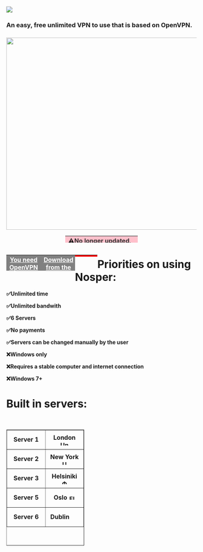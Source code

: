 <h1><img src="https://cdn.discordapp.com/attachments/993918401871360131/993924637748633671/nospervpn.png" /></h1>
<h3>An easy, free unlimited VPN to use that is based on OpenVPN.</h3>
<h3><img src="https://files.catbox.moe/n4em16.png" width="567" height="507" /></h3>
<table style="height: 18px; width: 38.2103%; border-collapse: collapse; background-color: pink; margin-left: auto; margin-right: auto;" border="0">
<tbody>
<tr>
<td style="width: 100%;"><strong>⚠️<span style="color: #333333;">No longer updated, the client should continue to work - you can change the servers themselves using a .ovpn file. I cannot say if the servers are going to stay up for certain as I am not the owner of them, courvix is. </span>⚠️</strong></td>
</tr>
</tbody>
</table>
<table style="height: 42px; width: 18.0398%; border-collapse: collapse; background-color: gray; float: left;" border="0">
<tbody>
<tr>
<td style="width: 100%; text-align: center;"><span style="color: #ffffff;"><a style="color: #ffffff;" href="https://openvpn.net/community-downloads/"><strong>You need OpenVPN for this!</strong></a></span></td>
</tr>
</tbody>
</table>
<table style="height: 42px; width: 18.0398%; border-collapse: collapse; background-color: gray; float: left;" border="0">
<tbody>
<tr>
<td style="width: 100%; text-align: center;"><strong><span style="color: #ffffff;"><a style="color: #ffffff;" href="https://github.com/coffeeangell/nospervpn/releases/tag/Release">Download from the releases section</a></span></strong></td>
</tr>
</tbody>
</table>
<table style="height: 5px; width: 11.7898%; border-collapse: collapse; background-color: red; float: left;" border="0">
<tbody>
<tr>
<td style="width: 100%;">
<h1><span style="color: #ffffff;">⚠️MAKE SURE TO RUN AS ADMINISTRATOR</span></h1>
</td>
</tr>
</tbody>
</table>
<h1>Priorities on using Nosper:</h1>
<p><strong>✅Unlimited time</strong></p>
<p><strong>✅Unlimited bandwith</strong></p>
<p><strong>✅6 Servers</strong></p>
<p><strong>✅No payments</strong></p>
<p><strong>✅Servers can be changed manually by the user</strong></p>
<p><strong>❌Windows only</strong></p>
<p><strong>❌Requires a stable computer and internet connection</strong></p>
<p><strong>❌Windows 7+</strong></p>
<h1>Built in servers:</h1>
<p>&nbsp;</p>
<table style="border-collapse: collapse; width: 40.9091%; height: 306px;" border="1">
<tbody>
<tr style="height: 51px;">
<td style="width: 50%; text-align: center; height: 51px;"><strong>Server 1</strong></td>
<td style="width: 50%; text-align: center; height: 51px;"><strong>London <img src="https://upload.wikimedia.org/wikipedia/en/a/ae/Flag_of_the_United_Kingdom.svg" alt="United Kingdom - Wikipedia" width="22" height="11" /></strong></td>
</tr>
<tr style="height: 51px;">
<td style="width: 50%; text-align: center; height: 51px;"><strong>Server 2</strong></td>
<td style="width: 50%; text-align: center; height: 51px;"><strong>New York <img src="https://upload.wikimedia.org/wikipedia/en/a/a4/Flag_of_the_United_States.svg" alt="United States - Wikipedia" width="21" height="11" /></strong></td>
</tr>
<tr style="height: 51px;">
<td style="width: 50%; text-align: center; height: 51px;"><strong>Server 3</strong></td>
<td style="width: 50%; text-align: center; height: 51px;"><strong>Helsiniki <img src="https://upload.wikimedia.org/wikipedia/commons/thumb/b/bc/Flag_of_Finland.svg/800px-Flag_of_Finland.svg.png" alt="Файл:Flag of Finland.svg &ndash; Уикипедия" width="17" height="11" /></strong></td>
</tr>
<tr style="height: 51px;">
<td style="width: 50%; text-align: center; height: 51px;"><strong>Server 5</strong></td>
<td style="width: 50%; text-align: center; height: 51px;"><strong>Oslo <img src="https://www.flaginstitute.org/wp/wp-content/uploads/2015/05/Norway.png" alt="Flag of Norway: the mother of all flags | The Flag Institute" width="17" height="12" /></strong></td>
</tr>
<tr style="height: 51px;">
<td style="width: 50%; text-align: center; height: 51px;"><strong>Server 6</strong></td>
<td style="width: 50%; height: 51px; text-align: center;"><strong>Dublin <img src="https://cdn.discordapp.com/attachments/952536677828661279/993937566602625145/unknown.png" width="20" height="12" /></strong></td>
</tr>
</tbody>
</table>
